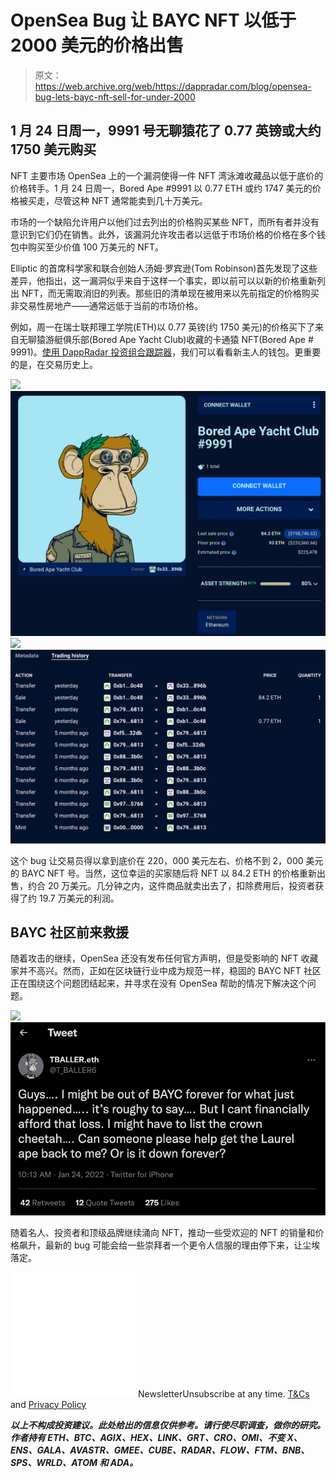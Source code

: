 # OpenSea Bug 让 BAYC NFT 以低于 2000 美元的价格出售

> 原文：<https://web.archive.org/web/https://dappradar.com/blog/opensea-bug-lets-bayc-nft-sell-for-under-2000>

## 1 月 24 日周一，9991 号无聊猿花了 0.77 英镑或大约 1750 美元购买

NFT 主要市场 OpenSea 上的一个漏洞使得一件 NFT 湾泳滩收藏品以低于底价的价格转手。1 月 24 日周一，Bored Ape #9991 以 0.77 ETH 或约 1747 美元的价格被买走，尽管这种 NFT 通常能卖到几十万美元。

市场的一个缺陷允许用户以他们过去列出的价格购买某些 NFT，而所有者并没有意识到它们仍在销售。此外，该漏洞允许攻击者以远低于市场价格的价格在多个钱包中购买至少价值 100 万美元的 NFT。

Elliptic 的首席科学家和联合创始人汤姆·罗宾逊(Tom Robinson)首先发现了这些差异，他指出，这一漏洞似乎来自于这样一个事实，即以前可以以新的价格重新列出 NFT，而无需取消旧的列表。那些旧的清单现在被用来以先前指定的价格购买非交易性房地产——通常远低于当前的市场价格。

例如，周一在瑞士联邦理工学院(ETH)以 0.77 英镑(约 1750 美元)的价格买下了来自无聊猿游艇俱乐部(Bored Ape Yacht Club)收藏的卡通猿 NFT(Bored Ape # 9991)。[使用 DappRadar 投资组合跟踪器](https://web.archive.org/web/20220929104442/https://dappradar.com/hub/assets/eth/0xbc4ca0eda7647a8ab7c2061c2e118a18a936f13d/9991)，我们可以看看新主人的钱包。更重要的是，在交易历史上。

[](https://web.archive.org/web/20220929104442/https://dappradar.com/hub/assets/eth/0xbc4ca0eda7647a8ab7c2061c2e118a18a936f13d/9991)[![](img/144f35d7fa822829a62224ea26971e92.png)<picture>![OpenSea Bug BAYC](img/61b89ed237ef3b706489f3237b707daf.png)</picture>](https://web.archive.org/web/20220929104442/https://dappradar.com/hub/assets/eth/0xbc4ca0eda7647a8ab7c2061c2e118a18a936f13d/9991)[](https://web.archive.org/web/20220929104442/https://dappradar.com/hub/assets/eth/0xbc4ca0eda7647a8ab7c2061c2e118a18a936f13d/9991)[![](img/46454675d1765a46d7a64e8a05043d71.png)<picture>![OpenSea Bug BAYC](img/e00b23ef7d2e8ffb601fdbdd5cbd4d30.png)</picture>](https://web.archive.org/web/20220929104442/https://dappradar.com/hub/assets/eth/0xbc4ca0eda7647a8ab7c2061c2e118a18a936f13d/9991)

这个 bug 让交易员得以拿到底价在 220，000 美元左右、价格不到 2，000 美元的 BAYC NFT 号。当然，这位幸运的买家随后将 NFT 以 84.2 ETH 的价格重新出售，约合 20 万美元。几分钟之内，这件商品就卖出去了，扣除费用后，投资者获得了约 19.7 万美元的利润。

## BAYC 社区前来救援

随着攻击的继续，OpenSea 还没有发布任何官方声明，但是受影响的 NFT 收藏家并不高兴。然而，正如在区块链行业中成为规范一样，稳固的 BAYC NFT 社区正在围绕这个问题团结起来，并寻求在没有 OpenSea 帮助的情况下解决这个问题。

![](img/21a50984b3b866ba1cfb900441ec97c2.png)![OpenSea Bug BAYC](img/add9c79a5e3f49bb92e3aec801e6758b.png)

随着名人、投资者和顶级品牌继续涌向 NFT，推动一些受欢迎的 NFT 的销量和价格飙升，最新的 bug 可能会给一些崇拜者一个更令人信服的理由停下来，让尘埃落定。

![](img/6d5a4a2d609c56e1a5771717e54ba759.png) NewsletterUnsubscribe at any time. [T&Cs](https://web.archive.org/web/20220929104442/https://dappradar.com/terms) and [Privacy Policy](https://web.archive.org/web/20220929104442/https://dappradar.com/privacy-policy)

***以上不构成投资建议。此处给出的信息仅供参考。请行使尽职调查，做你的研究。作者持有 ETH、BTC、AGIX、HEX、LINK、GRT、CRO、OMI、不变 X、ENS、GALA、AVASTR、GMEE、CUBE、RADAR、FLOW、FTM、BNB、SPS、WRLD、ATOM 和 ADA。***